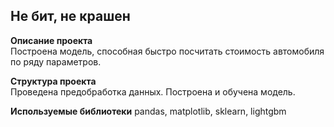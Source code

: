 ## Не бит, не крашен     

**Описание проекта**    
Построена модель, способная быстро посчитать стоимость автомобиля по ряду параметров.

**Структура проекта**  
Проведена предобработка данных. 
Построена и обучена модель.

**Используемые библиотеки**
pandas, matplotlib, sklearn, lightgbm

